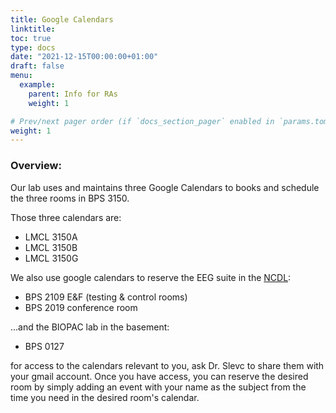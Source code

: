 ```yaml
---
title: Google Calendars
linktitle: 
toc: true
type: docs
date: "2021-12-15T00:00:00+01:00"
draft: false
menu:
  example:
    parent: Info for RAs
    weight: 1

# Prev/next pager order (if `docs_section_pager` enabled in `params.toml`)
weight: 1
---
```


### Overview:

Our lab uses and maintains three Google Calendars to books and schedule the three rooms in BPS 3150.

Those three calendars are:
- LMCL 3150A
- LMCL 3150B
- LMCL 3150G

We also use google calendars to reserve the EEG suite in the [NCDL](http://ncdl.umd.edu/):
- BPS 2109 E&F (testing & control rooms)
- BPS 2019 conference room

...and the BIOPAC lab in the basement:
- BPS 0127

for access to the calendars relevant to you, ask Dr. Slevc to share them with your gmail account. Once you have access, you can reserve the desired room by simply adding an event with your name as the subject from the time you need in the desired room's calendar.